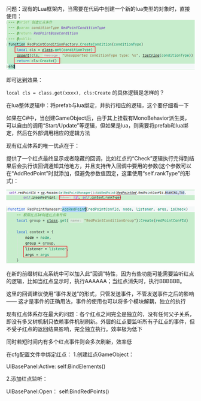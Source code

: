 问题：现有的Lua框架内，当需要在代码中创建一个新的lua类型的对象时，直接使用：
![image-20221123112642461](../../Picture/image-20221123112642461.png)

即可达到效果：

`local cls = class.get(xxxx), cls:Create` 的具体逻辑是怎样的？

在lua整体逻辑中：将prefab与lua绑定，并执行相应的逻辑，这个要仔细看一下

如果在C#中，当创建GameObject后，由于其上挂载有MonoBehavior派生类，可以自由的调用“Start/Update”等逻辑，但如果是lua，则需要将prefab和lua绑定，然后在外部调用相应的逻辑方法



现有红点体系的唯一优点在于：

提供了一个红点最终显示或者隐藏的回调，比如红点的“Check”逻辑执行完得到结果后会执行该回调通知其他地方，并且支持传入回调中要用的参数(这个参数可以在“AddRedPoint”时就添加，但避免参数值固定，这里使用“self.rankType”的形式)：

![image-20221123114722020](../../Picture/image-20221123114722020.png)

![image-20221123114748314](../../Picture/image-20221123114748314.png)

在新的前缀树红点系统中可以加入此“回调”特性，因为有些功能可能需要监听红点的逻辑，比如当红点显示时，执行AAAAAA；当红点消失时，执行BBBBBB。

这里的回调建议使用“事件发送”的形式，只管发送事件，不管发送事件之后的影响 —— 这才是事件的正确用法，事件的使用也可以将多个模块解耦，独立的执行



现有红点体系存在最大的问题：各个红点之间完全是独立的，没有任何父子关系，即没有多叉树机制只依赖事件机制刷新。外层的红点要监听所有子红点的事件，但不受子红点的返回结果影响，完全独立执行。效率极为低下

同时若短时间内有多个红点事件则会多次刷新，效率低











在cfg配置文件中绑定红点：
1.创建红点GameObject：

UIBasePanel:Active: self:BindElements()









2.添加红点监听：

UIBasePanel:Open： self:BindRedPoints()





